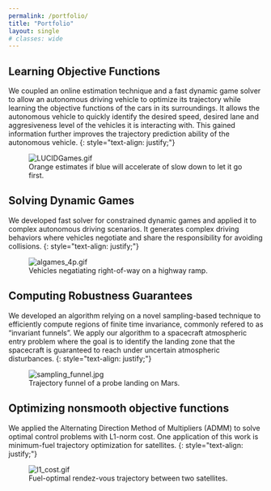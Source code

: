 ```yaml
---
permalink: /portfolio/
title: "Portfolio"
layout: single
# classes: wide
---
```



## Learning Objective Functions
We coupled an online estimation technique and a fast dynamic game solver to allow an autonomous driving vehicle to optimize its trajectory while learning the objective functions of the cars in its surroundings. It allows the autonomous vehicle to quickly identify the desired speed, desired lane and aggresiveness level of the vehicles it is interacting with. This gained information further improves the trajectory prediction ability of the autonomous vehicle.
{: style="text-align: justify;"}

<!-- <figure style="width: 600px" class="align-center"> -->
<figure class="align-center">
    <img 
        src="{{ site.url }}{{ site.baseurl }}/assets/papers/lucidgames/LUCIDGames.gif" 
        alt="LUCIDGames.gif" 
    />
    <figcaption>Orange estimates if blue will accelerate of slow down to let it go first.</figcaption>
</figure> 



## Solving Dynamic Games
We developed fast solver for constrained dynamic games and applied it to complex autonomous driving scenarios. It generates complex driving behaviors where vehicles negotiate and share the responsibility for avoiding collisions.
{: style="text-align: justify;"}

<!-- <figure style="width: 600px" class="align-center"> -->
<figure class="align-center">
    <img 
        src="{{ site.url }}{{ site.baseurl }}/assets/papers/algames/algames_4p.gif" 
        alt="algames_4p.gif" 
    />
    <figcaption>Vehicles negatiating right-of-way on a highway ramp.</figcaption>
</figure> 



## Computing Robustness Guarantees
We developed an algorithm relying on a novel sampling-based technique to efficiently compute regions of finite time invariance, commonly refered to as “invariant funnels”. We apply our algorithm to a spacecraft atmospheric entry problem where the goal is to identify the landing zone that the spacecraft is guaranteed to reach under uncertain atmospheric disturbances.
{: style="text-align: justify;"}

<!-- <figure style="width: 600px" class="align-center"> -->
<figure class="align-center">
    <img 
        src="{{ site.url }}{{ site.baseurl }}/assets/papers/funnel/sampling_funnel.jpg" 
        alt="sampling_funnel.jpg" 
    />
    <figcaption>Trajectory funnel of a probe landing on Mars.</figcaption>
</figure> 




## Optimizing nonsmooth objective functions
We applied the Alternating Direction Method of Multipliers (ADMM) to solve optimal control problems with L1-norm cost. One application of this work is minimum-fuel trajectory optimization for satellites.
{: style="text-align: justify;"}

<!-- <figure style="width: 600px" class="align-center"> -->
<figure class="align-center">
    <img 
        src="{{ site.url }}{{ site.baseurl }}/assets/papers/l1_cost/l1_cost.gif" 
        alt="l1_cost.gif" 
    />
    <figcaption>Fuel-optimal rendez-vous trajectory between two satellites.</figcaption>
</figure> 









